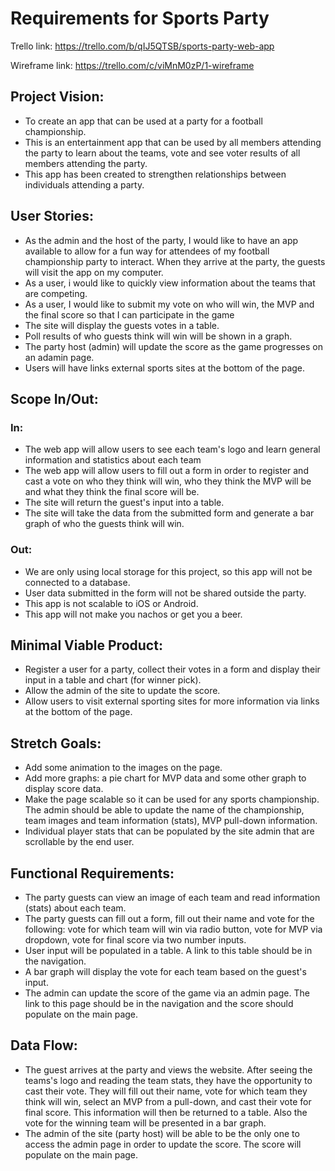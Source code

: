 # Requirements for Sports Party

Trello link: https://trello.com/b/qIJ5QTSB/sports-party-web-app 

Wireframe link: https://trello.com/c/viMnM0zP/1-wireframe 

## Project Vision:
- To create an app that can be used at a party for a football championship.
- This is an entertainment app that can be used by all members attending the party to learn about the teams, vote and see voter results of all members attending the party.
- This app has been created to strengthen relationships between individuals attending a party.

## User Stories: 
- As the admin and the host of the party, I would like to have an app available to allow for a fun way for attendees of my football championship party to interact. When they arrive at the party, the guests will visit the app on my computer. 
- As a user, i would like to quickly view information about the teams that are competing.
- As a user, I would like to submit my vote on who will win, the MVP and the final score so that I can participate in the game 
- The site will display the guests votes in a table.
- Poll results of who guests think will win will be shown in a graph.
- The party host (admin) will update the score as the game progresses on an adamin page. 
- Users will have links external sports sites at the bottom of the page. 

## Scope In/Out:
### In:
- The web app will allow users to see each team's logo and learn general information and statistics about each team
- The web app will allow users to fill out a form in order to register and cast a vote on who they think will win, who they think the MVP will be and what they think the final score will be. 
- The site will return the guest's input into a table.
- The site will take the data from the submitted form and generate a bar graph of who the guests think will win.
### Out:
- We are only using local storage for this project, so this app will not be connected to a database.
- User data submitted in the form will not be shared outside the party.  
- This app is not scalable to iOS or Android.
- This app will not make you nachos or get you a beer. 

## Minimal Viable Product:
- Register a user for a party, collect their votes in a form and display their input in a table and chart (for winner pick). 
- Allow the admin of the site to update the score. 
- Allow users to visit external sporting sites for more information via links at the bottom of the page. 

## Stretch Goals: 
- Add some animation to the images on the page.
- Add more graphs: a pie chart for MVP data and some other graph to display score data.
- Make the page scalable so it can be used for any sports championship. The admin should be able to update the name of the championship, team images and team information (stats), MVP pull-down information. 
- Individual player stats that can be populated by the site admin that are scrollable by the end user.

## Functional Requirements: 
- The party guests can view an image of each team and read information (stats) about each team.
- The party guests can fill out a form, fill out their name and vote for the following: vote for which team will win via radio button, vote for MVP via dropdown, vote for final score via two number inputs. 
- User input will be populated in a table. A link to this table should be in the navigation. 
- A bar graph will display the vote for each team based on the guest's input.
- The admin can update the score of the game via an admin page. The link to this page should be in the navigation and the score should populate on the main page. 

## Data Flow:
- The guest arrives at the party and views the website. After seeing the teams's logo and reading the team stats, they have the opportunity to cast their vote. They will fill out their name, vote for which team they think will win, select an MVP from a pull-down, and cast their vote for final score. This information will then be returned to a table. Also the vote for the winning team will be presented in a bar graph. 
- The admin of the site (party host) will be able to be the only one to access the admin page in order to update the score. The score will populate on the main page. 
